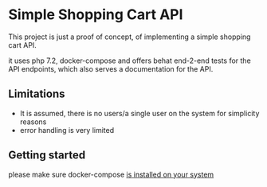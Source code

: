 # Simple Shopping Cart API

This project is just a proof of concept, of implementing a simple shopping cart API.

it uses php 7.2, docker-compose and offers behat end-2-end tests for the API endpoints, which also serves a documentation for the API.

## Limitations
* It is assumed, there is no users/a single user on the system for simplicity reasons
* error handling is very limited




## Getting started
please make sure docker-compose  [is installed on your system](https://docs.docker.com/compose/install/)

